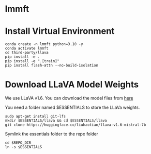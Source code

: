 # lmmft

# Install Virtual Environment
```
conda create -n lmmft python=3.10 -y
conda activate lmmft
cd third-party/llava
pip install -e .
pip install -e ".[train]"
pip install flash-attn --no-build-isolation
```

# Download LLaVA Model Weights 
We use LLaVA v1.6. You can download the model files from [here](
https://huggingface.co/liuhaotian/llava-v1.6-mistral-7b?clone=true)


You need a folder named $ESSENTIALS to store the LLaVa weights.
```
sudo apt-get install git-lfs
mkdir $ESSENTIALS/llava && cd $ESSENTIALS/llava
git clone https://huggingface.co/liuhaotian/llava-v1.6-mistral-7b
```

Symlink the essentials folder to the repo folder
```
cd $REPO_DIR
ln -s $ESSENTIALS
```